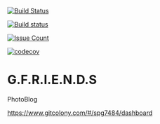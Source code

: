 [![Build Status](https://travis-ci.org/spg7484/G.F.R.I.E.N.D.S.svg?branch=master)](https://travis-ci.org/spg7484/G.F.R.I.E.N.D.S)

[![Build status](https://ci.appveyor.com/api/projects/status/uxxu657ia0s940w4?svg=true)](https://ci.appveyor.com/project/spg7484/g-f-r-i-e-n-d-s)

[![Issue Count](https://codeclimate.com/github/spg7484/G.F.R.I.E.N.D.S/badges/issue_count.svg)](https://codeclimate.com/github/spg7484/G.F.R.I.E.N.D.S)

[![codecov](https://codecov.io/gh/spg7484/G.F.R.I.E.N.D.S/branch/master/graph/badge.svg)](https://codecov.io/gh/spg7484/G.F.R.I.E.N.D.S)


# G.F.R.I.E.N.D.S
PhotoBlog

https://www.gitcolony.com/#/spg7484/dashboard

